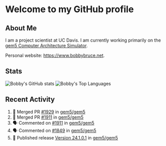 # Welcome to my GitHub profile

## About Me

I am a project scientist at UC Davis. I am currently working primarily on the [gem5 Computer Architecture Simulator](https://github.com/gem5).

Personal website: <https://www.bobbybruce.net>.

## Stats

![Bobby's GitHub stats](https://github-readme-stats.vercel.app/api?username=bobbyrbruce&show_icons=true&theme=responsive&include_all_commits=true&count_private=true&show=reviews&disable_animations=true)
![Bobby's Top Languages ](https://github-readme-stats.vercel.app/api/top-langs/?username=bobbyrbruce&layout=compact&theme=responsive&count_private=true&langs_count=10&disable_animations=true)

## Recent Activity

<!--START_SECTION:activity-->
1. 🎉 Merged PR [#1929](https://github.com/gem5/gem5/pull/1929) in [gem5/gem5](https://github.com/gem5/gem5)
2. 🎉 Merged PR [#1911](https://github.com/gem5/gem5/pull/1911) in [gem5/gem5](https://github.com/gem5/gem5)
3. 🗣 Commented on [#1911](https://github.com/gem5/gem5/pull/1911#issuecomment-2587750588) in [gem5/gem5](https://github.com/gem5/gem5)
4. 🗣 Commented on [#1849](https://github.com/gem5/gem5/pull/1849#issuecomment-2586921931) in [gem5/gem5](https://github.com/gem5/gem5)
5. 🚀 Published release [Version 24.1.0.1](https://github.com/gem5/gem5/releases/tag/v24.1.0.1) in [gem5/gem5](https://github.com/gem5/gem5)
<!--END_SECTION:activity-->
